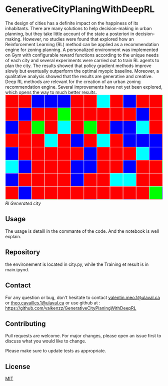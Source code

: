 # GenerativeCityPlaningWithDeepRL
The design of cities has a definite impact on the happiness of its inhabitants. There are many solutions to help decision-making in urban planning, but they take little account of the state a posteriori in decision-making. However, no studies were found that explored how an Reinforcement Learning (RL) method can be applied as a recommendation engine for zoning planning. A personalized environment was implemented on Gym with configurable reward functions according to the unique needs of each city and several experiments were carried out to train RL agents to plan the city. The results showed that policy gradient methods improve slowly but eventually outperform the optimal myopic baseline. Moreover, a qualitative analysis showed that the results are generative and creative. Deep RL methods are relevant for the creation of an urban zoning recommendation engine. Several improvements have not yet been explored, which opens the way to much better results.
![image](./Img&Result/GenerativeCity.png)
<br />
*Rl Generated city*
## Usage
The usage is detaill in the commante of the code. And the notebook is well explain.
## Repository
the environement is located in city.py, while the Training et result is in main.ipynd.
## Contact
For any question or bug, don't hesitate to contact valentin.meo.1@ulaval.ca or theo.cavailles.1@ulaval.ca or use github at : https://github.com/valkenzz/GenerativeCityPlaningWithDeepRL

## Contributing
Pull requests are welcome. For major changes, please open an issue first to discuss what you would like to change.

Please make sure to update tests as appropriate.
## License
[MIT](https://choosealicense.com/licenses/mit/)
